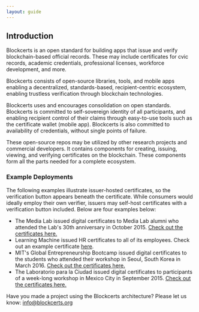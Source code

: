 ```yaml
---
layout: guide
---
```


## Introduction

Blockcerts is an open standard for building apps that issue and verify blockchain-based official records. These may include certificates for cvic records, academic credentials, professional licenses, workforce development, and more. 

Blockcerts consists of open-source libraries, tools, and mobile apps enabling a decentralized, standards-based, recipient-centric ecosystem, enabling trustless verification through blockchain technologies. 

Blockcerts uses and encourages consolidation on open standards. Blockcerts is committed to self-sovereign identity of all participants, and enabling recipient control of their claims through easy-to-use tools such as the certificate wallet (mobile app). Blockcerts is also committed to availability of credentials, without single points of failure.

These open-source repos may be utilized by other research projects and commercial developers. It contains components for creating, issuing, viewing, and verifying certificates on the blockchain. These components form all the parts needed for a complete ecosystem.

### Example Deployments

The following examples illustrate issuer-hosted certificates, so the verification button appears beneath the certificate. While consumers would ideally employ their own verifier, issuers may self-host certificates with a verification button included. Below are four examples below:

*   The Media Lab issued digital certificates to Media Lab alumni who attended the Lab's 30th anniversary in October 2015\. [Check out the certificates here.](https://coins.media.mit.edu/)
*   Learning Machine issued HR certificates to all of its employees. Check out an example certificate [here](https://hr.learningmachine.com/13dfa9c6-ced9-4693-875a-ed131d51e502).
*   MIT's Global Entrepreneurship Bootcamp issued digital certificates to the students who attended their workshop in Seoul, South Korea in March 2016\. [Check out the certificates here.](http://certificates-bootcamp.mit.edu/)
*   The Laboratorio para la Ciudad issued digital certificates to participants of a week-long workshop in Mexico City in September 2015\. [Check out the certificates here.](http://certs.labcd.mx/)

Have you made a project using the Blockcerts architecture? Please let us know: [info@blockcerts.org](mailto:info@blockcerts.org)
